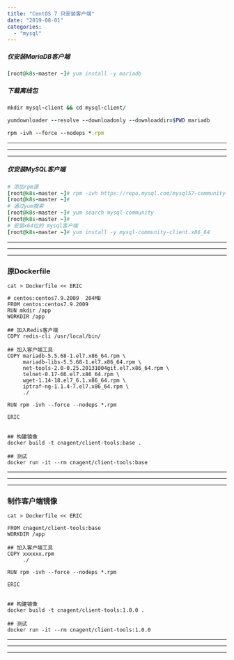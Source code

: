 ```yaml
---
title: "CentOS 7 只安装客户端"
date: "2019-08-01"
categories: 
  - "mysql"
---
```


##### 仅安装MariaDB客户端

```ruby
[root@k8s-master ~]# yum install -y mariadb
```

##### 下载离线包

```ruby
mkdir mysql-client && cd mysql-client/

yumdownloader --resolve --downloadonly --downloaddir=$PWD mariadb

rpm -ivh --force --nodeps *.rpm

```

* * *

* * *

* * *

##### 仅安装MySQL客户端

```ruby
# 添加rpm源
[root@k8s-master ~]# rpm -ivh https://repo.mysql.com/mysql57-community-release-el7-11.noarch.rpm
[root@k8s-master ~]#
# 通过yum搜索
[root@k8s-master ~]# yum search mysql-community
[root@k8s-master ~]#
# 安装x64位的 mysql客户端
[root@k8s-master ~]# yum install -y mysql-community-client.x86_64
```

* * *

* * *

* * *

### 原Dockerfile

```shell
cat > Dockerfile << ERIC

# centos:centos7.9.2009  204MB
FROM centos:centos7.9.2009
RUN mkdir /app
WORKDIR /app

## 加入Redis客户端
COPY redis-cli /usr/local/bin/

## 加入客户端工具
COPY mariadb-5.5.68-1.el7.x86_64.rpm \
     mariadb-libs-5.5.68-1.el7.x86_64.rpm \
     net-tools-2.0-0.25.20131004git.el7.x86_64.rpm \
     telnet-0.17-66.el7.x86_64.rpm \
     wget-1.14-18.el7_6.1.x86_64.rpm \
     iptraf-ng-1.1.4-7.el7.x86_64.rpm \
     ./

RUN rpm -ivh --force --nodeps *.rpm

ERIC


## 构建镜像
docker build -t cnagent/client-tools:base .

## 测试
docker run -it --rm cnagent/client-tools:base

```

* * *

* * *

* * *

### 制作客户端镜像

```shell
cat > Dockerfile << ERIC

FROM cnagent/client-tools:base
WORKDIR /app

## 加入客户端工具
COPY xxxxxx.rpm
     ./

RUN rpm -ivh --force --nodeps *.rpm

ERIC


## 构建镜像
docker build -t cnagent/client-tools:1.0.0 .

## 测试
docker run -it --rm cnagent/client-tools:1.0.0

```

* * *

* * *

* * *
